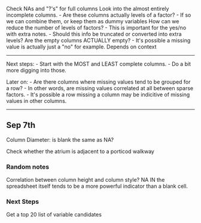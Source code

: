 Check NAs and "?'s" for full columns
Look into the almost entirely incomplete columns. 
    - Are these columns actually levels of a factor?
    - If so we can combine them, or keep them as dummy variables
How can we reduce the number of levels of factors?
    - This is important for the yes/no with extra notes. 
        - Should this info be truncated or converted into extra levels?
Are the empty columns ACTUALLY empty? 
    - It's possible a missing value is actually just a "no" for example. Depends on context
    
---
Next steps:
    - Start with the MOST and LEAST complete columns. 
    - Do a bit more digging into those. 
    
Later on:
    - Are there columns where missing values tend to be grouped for a row?
    - In other words, are missing values correlated at all between sparse factors. 
    - It's possible a row missing a column may be indicitive of missing values in other columns.

---

## Sep 7th

 Column Diameter: is blank the same as NA?

Check whether the atrium is adjacent to a porticod walkway
### Random notes
Correlation between column height and column style?
NA IN the spreadsheet itself tends to be a more powerful indicator than a blank cell. 

### Next Steps
Get a top 20 list of variable candidates
